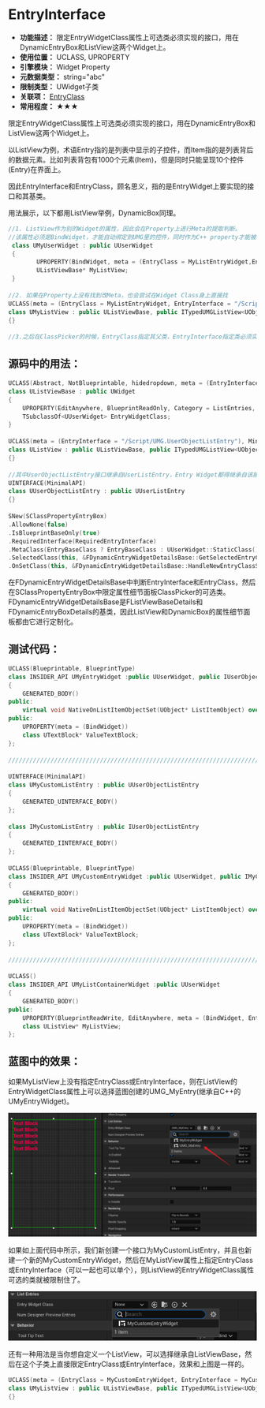 ﻿# EntryInterface

- **功能描述：** 限定EntryWidgetClass属性上可选类必须实现的接口，用在DynamicEntryBox和ListView这两个Widget上。
- **使用位置：** UCLASS, UPROPERTY
- **引擎模块：** Widget Property
- **元数据类型：** string="abc"
- **限制类型：** UWidget子类
- **关联项：** [EntryClass](#Meta_Widget_EntryClass)
- **常用程度：** ★★★

限定EntryWidgetClass属性上可选类必须实现的接口，用在DynamicEntryBox和ListView这两个Widget上。

以ListView为例，术语Entry指的是列表中显示的子控件，而Item指的是列表背后的数据元素。比如列表背包有1000个元素(Item)，但是同时只能呈现10个控件(Entry)在界面上。

因此EntryInterface和EntryClass，顾名思义，指的是EntryWidget上要实现的接口和其基类。

用法展示，以下都用ListView举例，DynamicBox同理。

```cpp
//1. ListView作为别的Widget的属性，因此会在Property上进行Meta的提取判断。
//该属性必须是BindWidget，才能自动绑定到UMG里的控件，同时作为C++ property才能被枚举到。
 class UMyUserWidget : public UUserWidget
 {
		UPROPERTY(BindWidget, meta = (EntryClass = MyListEntryWidget,EntryInterface = MyUserListEntry ))
		UListViewBase* MyListView;
 }

//2. 如果在Property上没有找到改Meta，也会尝试在Widget Class身上直接找
UCLASS(meta = (EntryClass = MyListEntryWidget, EntryInterface = "/Script/UMG.UserObjectListEntry"))
class UMyListView : public UListViewBase, public ITypedUMGListView<UObject*>
{}

//3.之后在ClassPicker的时候，EntryClass指定其父类，EntryInterface指定类必须实现的接口
```

## 源码中的用法：

```cpp
UCLASS(Abstract, NotBlueprintable, hidedropdown, meta = (EntryInterface = UserListEntry), MinimalAPI)
class UListViewBase : public UWidget
{
	UPROPERTY(EditAnywhere, BlueprintReadOnly, Category = ListEntries, meta = (DesignerRebuild, AllowPrivateAccess = true, MustImplement = "/Script/UMG.UserListEntry"))
	TSubclassOf<UUserWidget> EntryWidgetClass;
}

UCLASS(meta = (EntryInterface = "/Script/UMG.UserObjectListEntry"), MinimalAPI)
class UListView : public UListViewBase, public ITypedUMGListView<UObject*>
{}

//其中UserObjectListEntry接口继承自UserListEntry，Entry Widget都得继承自该接口。
UINTERFACE(MinimalAPI)
class UUserObjectListEntry : public UUserListEntry
{}

SNew(SClassPropertyEntryBox)
.AllowNone(false)
.IsBlueprintBaseOnly(true)
.RequiredInterface(RequiredEntryInterface)
.MetaClass(EntryBaseClass ? EntryBaseClass : UUserWidget::StaticClass())
.SelectedClass(this, &FDynamicEntryWidgetDetailsBase::GetSelectedEntryClass)
.OnSetClass(this, &FDynamicEntryWidgetDetailsBase::HandleNewEntryClassSelected)
```

在FDynamicEntryWidgetDetailsBase中判断EntryInterface和EntryClass，然后在SClassPropertyEntryBox中限定属性细节面板ClassPicker的可选类。FDynamicEntryWidgetDetailsBase是FListViewBaseDetails和FDynamicEntryBoxDetails的基类，因此ListView和DynamicBox的属性细节面板都由它进行定制化。

## 测试代码：

```cpp
UCLASS(Blueprintable, BlueprintType)
class INSIDER_API UMyEntryWidget :public UUserWidget, public IUserObjectListEntry
{
	GENERATED_BODY()
public:
	virtual void NativeOnListItemObjectSet(UObject* ListItemObject) override;
public:
	UPROPERTY(meta = (BindWidget))
	class UTextBlock* ValueTextBlock;
};

//////////////////////////////////////////////////////////////////////////

UINTERFACE(MinimalAPI)
class UMyCustomListEntry : public UUserObjectListEntry
{
	GENERATED_UINTERFACE_BODY()
};

class IMyCustomListEntry : public IUserObjectListEntry
{
	GENERATED_IINTERFACE_BODY()
};

UCLASS(Blueprintable, BlueprintType)
class INSIDER_API UMyCustomEntryWidget :public UUserWidget, public IMyCustomListEntry
{
	GENERATED_BODY()
public:
	virtual void NativeOnListItemObjectSet(UObject* ListItemObject) override;
public:
	UPROPERTY(meta = (BindWidget))
	class UTextBlock* ValueTextBlock;
};

//////////////////////////////////////////////////////////////////////////

UCLASS()
class INSIDER_API UMyListContainerWidget :public UUserWidget
{
	GENERATED_BODY()
public:
	UPROPERTY(BlueprintReadWrite, EditAnywhere, meta = (BindWidget, EntryClass = MyCustomEntryWidget, EntryInterface = MyCustomListEntry))
	class UListView* MyListView;
};
```

## 蓝图中的效果：

如果MyListView上没有指定EntryClass或EntryInterface，则在ListView的EntryWidgetClass属性上可以选择蓝图创建的UMG_MyEntry(继承自C++的UMyEntryWidget)。

![Untitled](Meta_Widget_EntryInterface_Untitled.png)

如果如上面代码中所示，我们新创建一个接口为MyCustomListEntry，并且也新建一个新的MyCustomEntryWidget，然后在MyListView属性上指定EntryClass或EntryInterface（可以一起也可以单个），则ListView的EntryWidgetClass属性可选的类就被限制住了。

![Untitled](Meta_Widget_EntryInterface_Untitled_1.png)

还有一种用法是当你想自定义一个ListView，可以选择继承自ListViewBase，然后在这个子类上直接限定EntryClass或EntryInterface，效果和上图是一样的。

```cpp
UCLASS(meta = (EntryClass = MyCustomEntryWidget, EntryInterface = MyCustomListEntry))
class UMyListView : public UListViewBase, public ITypedUMGListView<UObject*>
{}
```